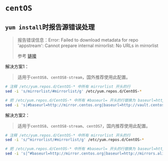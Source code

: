 # `centOS`

## `yum install`时报告源错误处理

> 报告错误信息：Error: Failed to download metadata for repo 'appstream': Cannot prepare internal mirrorlist: No URLs in mirrorlist
>
> 参考 [链接](https://kb.fast-line.tw/linux/778/)

解决方案1：

>适用于`centOS8`、`centOS8-stream`，国外推荐使用此配置。

```bash
# 注释 /etc/yum.repos.d/CentOS-* 中所有 mirrorlist 开头的行
sed -i 's/mirrorlist/#mirrorlist/g' /etc/yum.repos.d/CentOS-*

# 把 /etc/yum.repos.d/CentOS-* 中所有 #baseurl= 开头的行替换为 baseurl=http://vault.centos.org
sed -i 's|#baseurl=http://mirror.centos.org|baseurl=http://vault.centos.org|g' /etc/yum.repos.d/CentOS-*
```

解决方案2：

>适用于`centOS8`、`centOS8-stream`、`centOS7`，国内推荐使用此配置。

```bash
# 注释 /etc/yum.repos.d/CentOS-* 中所有 mirrorlist 开头的行
sed -i 's/^mirrorlist/#mirrorlist/g' /etc/yum.repos.d/CentOS-*

# 把 /etc/yum.repos.d/CentOS-* 中所有 #baseurl= 开头的行替换为 baseurl=http://mirrors.aliyun.com
sed -i 's|^#baseurl=http://mirror.centos.org|baseurl=http://mirrors.aliyun.com|g' /etc/yum.repos.d/CentOS-*
```

